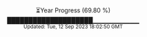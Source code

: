 <p align="center">
⏳Year Progress (69.80 %) <br>
████████████████████▁▁▁▁▁▁▁▁▁▁ <br>
<sub>Updated: Tue, 12 Sep 2023 18:02:50 GMT</sub>
</p>

